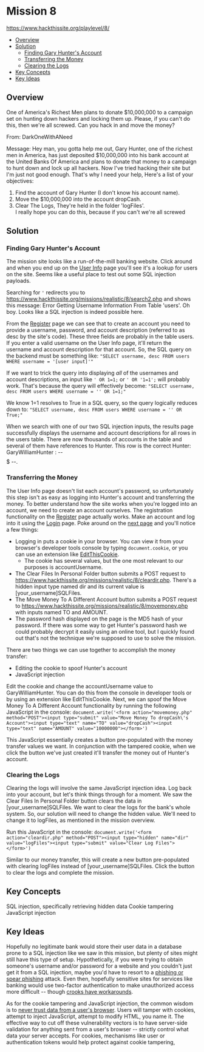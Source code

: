 # Mission 8
https://www.hackthissite.org/playlevel/8/

- [Overview](#overview)
- [Solution](#solution)
  * [Finding Gary Hunter's Account](#finding-gary-hunter-s-account)
  * [Transferring the Money](#transferring-the-money)
  * [Clearing the Logs](#clearing-the-logs)
- [Key Concepts](#key-concepts)
- [Key Ideas](#key-ideas)

## Overview
One of America's Richest Men plans to donate $10,000,000 to a campaign set on hunting down hackers and locking them up. Please, if you can't do this, then we're all screwed. Can you hack in and move the money?

From: DarkOneWithANeed

Message: Hey man, you gotta help me out, Gary Hunter, one of the richest men in America, has just deposited $10,000,000 into his bank account at the United Banks Of America and plans to donate that money to a campaign to hunt down and lock up all hackers. Now I've tried hacking their site but I'm just not good enough. That's why I need your help, Here's a list of your objectives:
1. Find the account of Gary Hunter (I don't know his account name).
2. Move the $10,000,000 into the account dropCash.
3. Clear The Logs, They're held in the folder 'logFiles'.\
I really hope you can do this, because if you can't we're all screwed

## Solution
### Finding Gary Hunter's Account
The mission site looks like a run-of-the-mill banking website. Click around and when you end up on the [User Info](https://www.hackthissite.org/missions/realistic/8/search.php) page you'll see it's a lookup for users on the site. Seems like a useful place to test out some SQL injection payloads.

Searching for `'` redirects you to https://www.hackthissite.org/missions/realistic/8/search2.php and shows this message: Error Getting Username Information From Table 'users'. Oh boy. Looks like a SQL injection is indeed possible here.

From the [Register](https://www.hackthissite.org/missions/realistic/8/register.php) page we can see that to create an account you need to provide a username, password, and account description (referred to as desc by the site's code). These three fields are probably in the table users. If you enter a valid username on the User Info page, it'll return the username and account description for that account. So, the SQL query on the backend must be something like:
`"SELECT username, desc FROM users WHERE username = '[user input]'"`

If we want to trick the query into displaying *all* of the usernames and account descriptions, an input like `' OR 1=1;` or `' OR '1=1';` will probably work. That's because the query will effectively become:
`"SELECT username, desc FROM users WHERE username = '' OR 1=1;"`

We know 1=1 resolves to True in a SQL query, so the query logically reduces down to:
`"SELECT username, desc FROM users WHERE username = '' OR True;"`

When we search with one of our two SQL injection inputs, the results page successfully displays the username and account descriptions for all rows in the users table. There are now thousands of accounts in the table and several of them have references to Hunter. This row is the correct Hunter: GaryWilliamHunter : -- $$$$$ --.

### Transferring the Money
The User Info page doesn't list each account's password, so unfortunately this step isn't as easy as logging into Hunter's account and transferring the money. To better understand how the site works when you're logged into an account, we need to create an account ourselves. The registration functionality on the [Register](https://www.hackthissite.org/missions/realistic/8/register.php) page actually works. Make an account and log into it using the [Login](https://www.hackthissite.org/missions/realistic/8/login1.php) page. Poke around on the [next page](https://www.hackthissite.org/missions/realistic/8/login2.php) and you'll notice a few things:
* Logging in puts a cookie in your browser. You can view it from your browser's developer tools console by typing `document.cookie`, or you can use an extension like [EditThisCookie](http://www.editthiscookie.com/).
  * The cookie has several values, but the one most relevant to our purposes is accountUsername.
* The Clear Files In Personal Folder button submits a POST request to https://www.hackthissite.org/missions/realistic/8/cleardir.php. There's a hidden input type named dir and its current value is [your_username]SQLFiles.
* The Move Money To A Different Account button submits a POST request to https://www.hackthissite.org/missions/realistic/8/movemoney.php with inputs named TO and AMOUNT.
* The password hash displayed on the page is the MD5 hash of your password. If there was some way to get Hunter's password hash we could probably decrypt it easily using an online tool, but I quickly found out that's not the technique we're supposed to use to solve the mission.

There are two things we can use together to accomplish the money transfer:
* Editing the cookie to spoof Hunter's account
* JavaScript injection

Edit the cookie and change the accountUsername value to GaryWilliamHunter. You can do this from the console in developer tools or by using an extension like EditThisCookie. Next, we can spoof the Move Money To A Different Account functionality by running the following JavaScript in the console:
`document.write('<form action="movemoney.php" method="POST"><input type="submit" value="Move Money To dropCash\'s Account"><input type="text" name="TO" value="dropCash"><input type="text" name="AMOUNT" value="10000000"></form>')`

This JavaScript essentially creates a button pre-populated with the money transfer values we want. In conjunction with the tampered cookie, when we click the button we've just created it'll transfer the money out of Hunter's account.

### Clearing the Logs
Clearing the logs will involve the same JavaScript injection idea. Log back into your account, but let's think things through for a moment. We saw the Clear Files In Personal Folder button clears the data in [your_username]SQLFiles. We want to clear the logs for the bank's whole system. So, our solution will need to change the hidden value. We'll need to change it to logFiles, as mentioned in the mission overview.

Run this JavaScript in the console:
`document.write('<form action="cleardir.php" method="POST"><input type="hidden" name="dir" value="logFiles"><input type="submit" value="Clear Log Files"></form>')`

Similar to our money transfer, this will create a new button pre-populated with clearing logFiles instead of [your_username]SQLFiles. Click the button to clear the logs and complete the mission.

## Key Concepts
SQL injection, specifically retrieving hidden data
Cookie tampering
JavaScript injection

## Key Ideas
Hopefully no legitimate bank would store their user data in a database prone to a SQL injection like we saw in this mission, but plenty of sites might still have this type of setup. Hypothetically, if you were trying to obtain someone's username and/or password for a website and you couldn't just get it from a SQL injection, maybe you'd have to resort to a [phishing or spear phishing](https://www.barracuda.com/glossary/phishing-spear-phishing) attack. Even then, hopefully sensitive sites for services like banking would use two-factor authentication to make unauthorized access more difficult -- though [crooks have workarounds](https://krebsonsecurity.com/2020/04/would-you-have-fallen-for-this-phone-scam/).

As for the cookie tampering and JavaScript injection, the common wisdom is to [never trust data from a user's browser](https://stackoverflow.com/questions/6230565/how-to-prevent-users-from-modifying-cookie-values). Users will tamper with cookies, attempt to inject JavaScript, attempt to modify HTML, you name it. The effective way to cut off these vulnerability vectors is to have server-side validation for anything sent from a user's browser -- strictly control what data your server accepts. For cookies, mechanisms like user or authentication tokens would help protect against cookie tampering, 